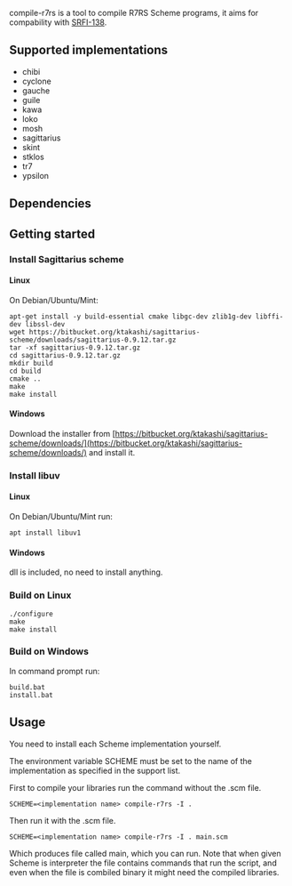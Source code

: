 compile-r7rs is a tool to compile R7RS Scheme programs, it aims for compability
with [SRFI-138](https://srfi.schemers.org/srfi-138/srfi-138.html).

## Supported implementations

- chibi
- cyclone
- gauche
- guile
- kawa
- loko
- mosh
- sagittarius
- skint
- stklos
- tr7
- ypsilon

## Dependencies



## Getting started

### Install Sagittarius scheme

#### Linux

On Debian/Ubuntu/Mint:

    apt-get install -y build-essential cmake libgc-dev zlib1g-dev libffi-dev libssl-dev
    wget https://bitbucket.org/ktakashi/sagittarius-scheme/downloads/sagittarius-0.9.12.tar.gz
    tar -xf sagittarius-0.9.12.tar.gz
    cd sagittarius-0.9.12.tar.gz
    mkdir build
    cd build
    cmake ..
    make
    make install

#### Windows

Download the installer from
[https://bitbucket.org/ktakashi/sagittarius-scheme/downloads/](https://bitbucket.org/ktakashi/sagittarius-scheme/downloads/)
and install it.

### Install libuv

#### Linux

On Debian/Ubuntu/Mint run:

    apt install libuv1

#### Windows

dll is included, no need to install anything.

### Build on Linux

    ./configure
    make
    make install

### Build on Windows

In command prompt run:

    build.bat
    install.bat

## Usage

You need to install each Scheme implementation yourself.

The environment variable SCHEME must be set to the name of the implementation
as specified in the support list.

First to compile your libraries run the command without the .scm file.

    SCHEME=<implementation name> compile-r7rs -I .

Then run it with the .scm file.

    SCHEME=<implementation name> compile-r7rs -I . main.scm

Which produces file called main, which you can run. Note that when given Scheme
is interpreter the file contains commands that run the script, and even when
the file is combiled binary it might need the compiled libraries.
